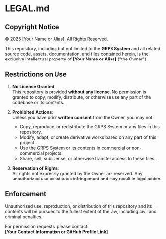 # LEGAL.md

## Copyright Notice
© 2025 [Your Name or Alias]. All Rights Reserved.

This repository, including but not limited to the **GRPS System** and all related source code, assets, documentation, and files contained herein, is the exclusive intellectual property of **[Your Name or Alias]** ("the Owner").

## Restrictions on Use
1. **No License Granted**:  
   This repository is provided **without any license**. No permission is granted to copy, modify, distribute, or otherwise use any part of the codebase or its contents.  

2. **Prohibited Actions**:  
   Unless you have prior **written consent** from the Owner, you may not:
   - Copy, reproduce, or redistribute the GRPS System or any files in this repository.  
   - Modify, adapt, or create derivative works based on any part of this project.  
   - Use the GRPS System or its contents in commercial or non-commercial projects.  
   - Share, sell, sublicense, or otherwise transfer access to these files.  

3. **Reservation of Rights**:  
   All rights not expressly granted by the Owner are reserved. Any unauthorized use constitutes infringement and may result in legal action.  

## Enforcement
Unauthorized use, reproduction, or distribution of this repository and its contents will be pursued to the fullest extent of the law, including civil and criminal penalties.  

For permission requests, please contact:  
**[Your Contact Information or GitHub Profile Link]**
